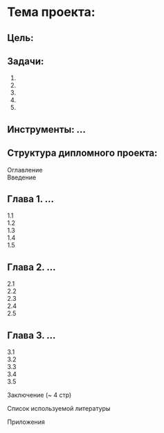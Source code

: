 # Тема проекта:
## Цель:
## Задачи:
1.
2.
3.
4.
5.

## Инструменты: ...

## Структура дипломного проекта:
Оглавление  
Введение  

## Глава 1. ...
1.1  
1.2  
1.3  
1.4  
1.5

## Глава 2. ...
2.1  
2.2  
2.3  
2.4  
2.5  

## Глава 3. ...
3.1  
3.2  
3.3  
3.4  
3.5

Заключение (~ 4 стр)

Список используемой литературы

Приложения